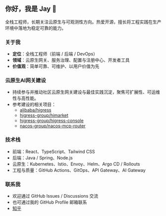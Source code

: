 ## 你好，我是 Jay 👋

全栈工程师，长期关注云原生与可观测性方向。热爱开源，擅长将工程实践在生产环境中落地为稳定可靠的能力。

### 关于我
- **定位**：全栈工程师（前端 / 后端 / DevOps）
- **领域**：云原生网关、服务治理、配置与注册中心、开发者工具
- **价值观**：简单可靠、可维护、以用户价值为先

### 云原生AI网关建设
- 持续参与并推动社区云原生网关建设与最佳实践沉淀，聚焦可扩展性、可运维性与高性能。
- 参考建设的相关项目：
  - [alibaba/higress](https://github.com/alibaba/higress)
  - [higress-group/himarket](https://github.com/higress-group/himarket)
  - [higress-group/higress-console](https://github.com/higress-group/higress-console)
  - [nacos-group/nacos-mcp-router](https://github.com/nacos-group/nacos-mcp-router)

### 技术栈
- 前端：React、TypeScript、Tailwind CSS
- 后端：Java / Spring、Node.js
- 云原生：Kubernetes、Istio、Envoy、Helm、Argo CD / Rollouts
- 工程与质量：GitHub Actions、GitOps、API Gateway、AI Gateway

### 联系我
- 欢迎通过 GitHub Issues / Discussions 交流
- 也可通过我的 GitHub Profile 邮箱联系
- [知乎](https://www.zhihu.com/people/super-jd)
